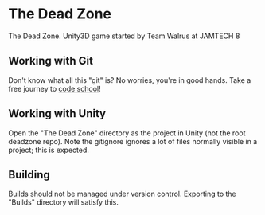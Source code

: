 The Dead Zone
========

The Dead Zone. Unity3D game started by Team Walrus at JAMTECH 8

Working with Git
-------------

Don't know what all this "git" is? No worries, you're in good hands. Take a free journey to [code school](http://try.github.io/)!

Working with Unity
-------------

Open the "The Dead Zone" directory as the project in Unity (not the root deadzone repo). Note the gitignore ignores a lot of files normally visible in a project; this is expected.

Building
-------------

Builds should not be managed under version control. Exporting to the "Builds" directory will satisfy this.